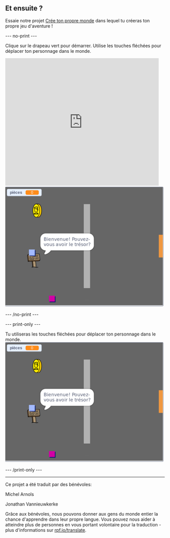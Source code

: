 ## Et ensuite ?

Essaie notre projet [Crée ton propre monde](https://projects.raspberrypi.org/fr-FR/projects/create-your-own-world?utm_source=pathway&utm_medium=whatnext&utm_campaign=projects) dans lequel tu créeras ton propre jeu d'aventure !

--- no-print ---

Clique sur le drapeau vert pour démarrer. Utilise les touches fléchées pour déplacer ton personnage dans le monde.

<div class="scratch-preview">
  <iframe allowtransparency="true" width="485" height="402" src="https://scratch.mit.edu/projects/embed/369629078/?autostart=false" frameborder="0" scrolling="no"></iframe>
  <img src="images/create-showcase.png">
</div>

--- /no-print ---

--- print-only ---

Tu utiliseras les touches fléchées pour déplacer ton personnage dans le monde. ![showcase.png](images/create-showcase.png)

--- /print-only ---

***

Ce projet a été traduit par des bénévoles:

Michel Arnols

Jonathan Vannieuwkerke

Grâce aux bénévoles, nous pouvons donner aux gens du monde entier la chance d'apprendre dans leur propre langue. Vous pouvez nous aider à atteindre plus de personnes en vous portant volontaire pour la traduction - plus d'informations sur [rpf.io/translate](https://rpf.io/translate).